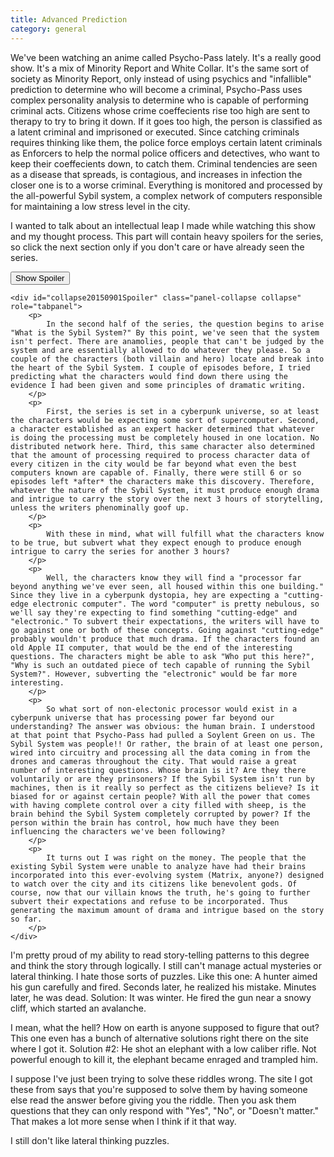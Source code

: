 ```yaml
---
title: Advanced Prediction
category: general
---
```

We've been watching an anime called Psycho-Pass lately. It's a really good show. It's a mix of Minority Report and White Collar. It's the same sort of society as Minority Report, only instead of using psychics and "infallible" prediction to determine who will become a criminal, Psycho-Pass uses complex personality analysis to determine who is capable of performing criminal acts. Citizens whose crime coeffecients rise too high are sent to therapy to try to bring it down. If it goes too high, the person is classified as a latent criminal and imprisoned or executed. Since catching criminals requires thinking like them, the police force employs certain latent criminals as Enforcers to help the normal police officers and detectives, who want to keep their coeffecients down, to catch them. Criminal tendencies are seen as a disease that spreads, is contagious, and increases in infection the closer one is to a worse criminal. Everything is monitored and processed by the all-powerful Sybil system, a complex network of computers responsible for maintaining a low stress level in the city.

I wanted to talk about an intellectual leap I made while watching this show and my thought process. This part will contain heavy spoilers for the series, so click the next section only if you don't care or have already seen the series.

<div class="panel panel-default">
	<button class="btn btn-spoiler panel-heading" type="button" data-toggle="collapse" data-target="#collapse20150901Spoiler" aria-expanded="false" aria-controls="collapse20150901Spoiler">
		Show Spoiler
	</button>

	<div id="collapse20150901Spoiler" class="panel-collapse collapse" role="tabpanel">
		<p>
			In the second half of the series, the question begins to arise "What is the Sybil System?" By this point, we've seen that the system isn't perfect. There are anamolies, people that can't be judged by the system and are essentially allowed to do whatever they please. So a couple of the characters (both villain and hero) locate and break into the heart of the Sybil System. I couple of episodes before, I tried predicting what the characters would find down there using the evidence I had been given and some principles of dramatic writing.
		</p>
		<p>
			First, the series is set in a cyberpunk universe, so at least the characters would be expecting some sort of supercomputer. Second, a character established as an expert hacker determined that whatever is doing the processing must be completely housed in one location. No distributed network here. Third, this same character also determined that the amount of processing required to process character data of every citizen in the city would be far beyond what even the best computers known are capable of. Finally, there were still 6 or so episodes left *after* the characters make this discovery. Therefore, whatever the nature of the Sybil System, it must produce enough drama and intrigue to carry the story over the next 3 hours of storytelling, unless the writers phenominally goof up.
		</p>
		<p>
			With these in mind, what will fulfill what the characters know to be true, but subvert what they expect enough to produce enough intrigue to carry the series for another 3 hours?
		</p>
		<p>
			Well, the characters know they will find a "processor far beyond anything we've ever seen, all housed within this one building." Since they live in a cyberpunk dystopia, hey are expecting a "cutting-edge electronic computer". The word "computer" is pretty nebulous, so we'll say they're expecting to find something "cutting-edge" and "electronic." To subvert their expectations, the writers will have to go against one or both of these concepts. Going against "cutting-edge" probably wouldn't produce that much drama. If the characters found an old Apple II computer, that would be the end of the interesting questions. The characters might be able to ask "Who put this here?", "Why is such an outdated piece of tech capable of running the Sybil System?". However, subverting the "electronic" would be far more interesting.
		</p>
		<p>
			So what sort of non-electonic processor would exist in a cyberpunk universe that has processing power far beyond our understanding? The answer was obvious: the human brain. I understood at that point that Psycho-Pass had pulled a Soylent Green on us. The Sybil System was people!! Or rather, the brain of at least one person, wired into circuitry and processing all the data coming in from the drones and cameras throughout the city. That would raise a great number of interesting questions. Whose brain is it? Are they there voluntarily or are they prinsoners? If the Sybil System isn't run by machines, then is it really so perfect as the citizens believe? Is it biased for or against certain people? With all the power that comes with having complete control over a city filled with sheep, is the brain behind the Sybil System completely corrupted by power? If the person within the brain has control, how much have they been influencing the characters we've been following?
		</p>
		<p>
			It turns out I was right on the money. The people that the existing Sybil System were unable to analyze have had their brains incorporated into this ever-evolving system (Matrix, anyone?) designed to watch over the city and its citizens like benevolent gods. Of course, now that our villain knows the truth, he's going to further subvert their expectations and refuse to be incorporated. Thus generating the maximum amount of drama and intrigue based on the story so far.
		</p>
	</div>

I'm pretty proud of my ability to read story-telling patterns to this degree and think the story through logically. I still can't manage actual mysteries or lateral thinking. I hate those sorts of puzzles. Like this one:
A hunter aimed his gun carefully and fired. Seconds later, he realized his mistake. Minutes later, he was dead.
Solution: It was winter. He fired the gun near a snowy cliff, which started an avalanche.

I mean, what the hell? How on earth is anyone supposed to figure that out? This one even has a bunch of alternative solutions right there on the site where I got it.
Solution #2: He shot an elephant with a low caliber rifle. Not powerful enough to kill it, the elephant became enraged and trampled him.

I suppose I've just been trying to solve these riddles wrong. The site I got these from says that you're supposed to solve them by having someone else read the answer before giving you the riddle. Then you ask them questions that they can only respond with "Yes", "No", or "Doesn't matter." That makes a lot more sense when I think if it that way.

I still don't like lateral thinking puzzles.